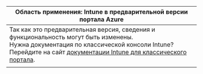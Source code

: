 |Область применения: Intune в предварительной версии портала Azure |
|--|
|Так как это предварительная версия, сведения и функциональность могут быть изменены.<br>Нужна документация по классической консоли Intune? Перейдите на сайт [документации Intune для классического портала](https://docs.microsoft.com/intune-classic/understand-explore/introduction-to-microsoft-intune).|
| |
